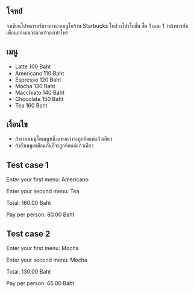 ## โจทย์ ##
จงเขียนโปรแกรมรับราคาของเมนูในร้าน Starbucks ในช่วงโปรโมชั่น ซื้อ 1 แถม 1 ว่าถ้าหารกับเพื่อนสองคนจะตกแก้วละเท่าไหร่

## เมนู ##
+ Latte 100 ฺฺBaht
+ Americano 110 Baht
+ Espresso 120 Baht
+ Mocha 130 Baht
+ Macchiato 140 Baht
+ Chocolate 150 Baht
+ Tea 160 Baht

## เงื่อนไข ##
+ ถ้าราคาเมนูใดเมนูหนึ่งแพงกว่าจะถูกคิดแค่แก้วเดียว
+ ถ้าสั่งเมนูเหมือนกันก็จะถูกคิดแค่แก้วเดียว

## Test case 1 ##

Enter your first menu: Americano

Enter your second menu: Tea

Total: 160.00 Baht

Pay per person: 80.00 Baht

## Test case 2 ##

Enter your first menu: Mocha

Enter your second menu: Mocha

Total: 130.00 Baht

Pay per person: 65.00 Baht






